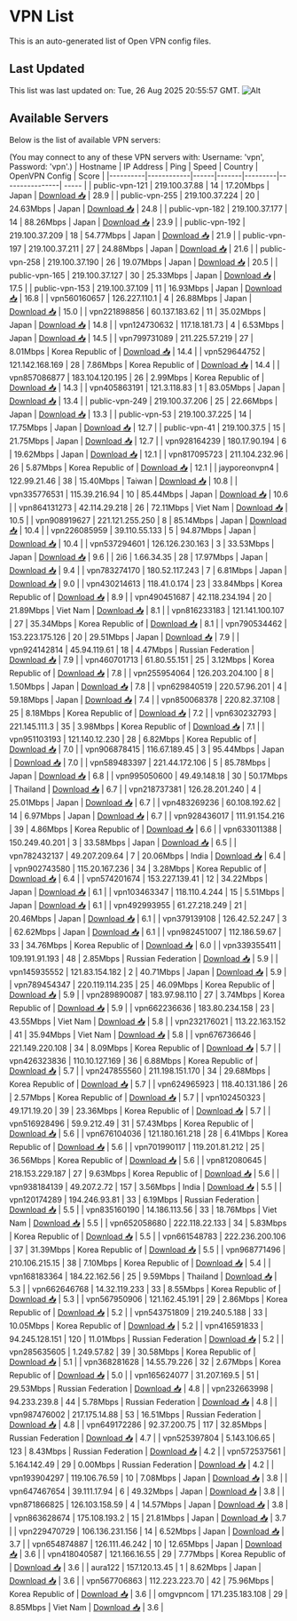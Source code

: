 # VPN List

This is an auto-generated list of Open VPN config files.

## Last Updated

This list was last updated on: Tue, 26 Aug 2025 20:55:57 GMT.
![Alt](https://repobeats.axiom.co/api/embed/186b98318ef1479477931607c1ad7d823f12451f.svg "Repobeats analytics image")

## Available Servers

Below is the list of available VPN servers:

(You may connect to any of these VPN servers with: Username: 'vpn', Password: 'vpn'.)
| Hostname | IP Address | Ping | Speed | Country | OpenVPN Config | Score |
|----------|------------|------|-------|---------|----------------| ----- |
| public-vpn-121 | 219.100.37.88 | 14 | 17.20Mbps | Japan | [Download 📥](./configs/server_0_JP.ovpn) | 28.9 |
| public-vpn-255 | 219.100.37.224 | 20 | 24.63Mbps | Japan | [Download 📥](./configs/server_1_JP.ovpn) | 24.8 |
| public-vpn-182 | 219.100.37.177 | 14 | 88.26Mbps | Japan | [Download 📥](./configs/server_2_JP.ovpn) | 23.9 |
| public-vpn-192 | 219.100.37.209 | 18 | 54.77Mbps | Japan | [Download 📥](./configs/server_3_JP.ovpn) | 21.9 |
| public-vpn-197 | 219.100.37.211 | 27 | 24.88Mbps | Japan | [Download 📥](./configs/server_4_JP.ovpn) | 21.6 |
| public-vpn-258 | 219.100.37.190 | 26 | 19.07Mbps | Japan | [Download 📥](./configs/server_5_JP.ovpn) | 20.5 |
| public-vpn-165 | 219.100.37.127 | 30 | 25.33Mbps | Japan | [Download 📥](./configs/server_6_JP.ovpn) | 17.5 |
| public-vpn-153 | 219.100.37.109 | 11 | 16.93Mbps | Japan | [Download 📥](./configs/server_7_JP.ovpn) | 16.8 |
| vpn560160657 | 126.227.110.1 | 4 | 26.88Mbps | Japan | [Download 📥](./configs/server_8_JP.ovpn) | 15.0 |
| vpn221898856 | 60.137.183.62 | 11 | 35.02Mbps | Japan | [Download 📥](./configs/server_9_JP.ovpn) | 14.8 |
| vpn124730632 | 117.18.181.73 | 4 | 6.53Mbps | Japan | [Download 📥](./configs/server_10_JP.ovpn) | 14.5 |
| vpn799731089 | 211.225.57.219 | 27 | 8.01Mbps | Korea Republic of | [Download 📥](./configs/server_11_KR.ovpn) | 14.4 |
| vpn529644752 | 121.142.168.169 | 28 | 7.86Mbps | Korea Republic of | [Download 📥](./configs/server_12_KR.ovpn) | 14.4 |
| vpn857086877 | 183.104.120.195 | 26 | 2.99Mbps | Korea Republic of | [Download 📥](./configs/server_13_KR.ovpn) | 14.3 |
| vpn405863191 | 121.3.118.83 | 1 | 83.05Mbps | Japan | [Download 📥](./configs/server_14_JP.ovpn) | 13.4 |
| public-vpn-249 | 219.100.37.206 | 25 | 22.66Mbps | Japan | [Download 📥](./configs/server_15_JP.ovpn) | 13.3 |
| public-vpn-53 | 219.100.37.225 | 14 | 17.75Mbps | Japan | [Download 📥](./configs/server_16_JP.ovpn) | 12.7 |
| public-vpn-41 | 219.100.37.5 | 15 | 21.75Mbps | Japan | [Download 📥](./configs/server_17_JP.ovpn) | 12.7 |
| vpn928164239 | 180.17.90.194 | 6 | 19.62Mbps | Japan | [Download 📥](./configs/server_18_JP.ovpn) | 12.1 |
| vpn817095723 | 211.104.232.96 | 26 | 5.87Mbps | Korea Republic of | [Download 📥](./configs/server_19_KR.ovpn) | 12.1 |
| jayporeonvpn4 | 122.99.21.46 | 38 | 15.40Mbps | Taiwan | [Download 📥](./configs/server_20_TW.ovpn) | 10.8 |
| vpn335776531 | 115.39.216.94 | 10 | 85.44Mbps | Japan | [Download 📥](./configs/server_21_JP.ovpn) | 10.6 |
| vpn864131273 | 42.114.29.218 | 26 | 72.11Mbps | Viet Nam | [Download 📥](./configs/server_22_VN.ovpn) | 10.5 |
| vpn908919627 | 221.121.255.250 | 8 | 85.14Mbps | Japan | [Download 📥](./configs/server_23_JP.ovpn) | 10.4 |
| vpn226085959 | 39.110.55.133 | 5 | 94.87Mbps | Japan | [Download 📥](./configs/server_24_JP.ovpn) | 10.4 |
| vpn537294601 | 126.126.230.163 | 3 | 33.53Mbps | Japan | [Download 📥](./configs/server_25_JP.ovpn) | 9.6 |
| 2i6 | 1.66.34.35 | 28 | 17.97Mbps | Japan | [Download 📥](./configs/server_26_JP.ovpn) | 9.4 |
| vpn783274170 | 180.52.117.243 | 7 | 6.81Mbps | Japan | [Download 📥](./configs/server_27_JP.ovpn) | 9.0 |
| vpn430214613 | 118.41.0.174 | 23 | 33.84Mbps | Korea Republic of | [Download 📥](./configs/server_28_KR.ovpn) | 8.9 |
| vpn490451687 | 42.118.234.194 | 20 | 21.89Mbps | Viet Nam | [Download 📥](./configs/server_29_VN.ovpn) | 8.1 |
| vpn816233183 | 121.141.100.107 | 27 | 35.34Mbps | Korea Republic of | [Download 📥](./configs/server_30_KR.ovpn) | 8.1 |
| vpn790534462 | 153.223.175.126 | 20 | 29.51Mbps | Japan | [Download 📥](./configs/server_31_JP.ovpn) | 7.9 |
| vpn924142814 | 45.94.119.61 | 18 | 4.47Mbps | Russian Federation | [Download 📥](./configs/server_32_RU.ovpn) | 7.9 |
| vpn460701713 | 61.80.55.151 | 25 | 3.12Mbps | Korea Republic of | [Download 📥](./configs/server_33_KR.ovpn) | 7.8 |
| vpn255954064 | 126.203.204.100 | 8 | 1.50Mbps | Japan | [Download 📥](./configs/server_34_JP.ovpn) | 7.8 |
| vpn629840519 | 220.57.96.201 | 4 | 59.18Mbps | Japan | [Download 📥](./configs/server_35_JP.ovpn) | 7.4 |
| vpn850068378 | 220.82.37.108 | 25 | 8.18Mbps | Korea Republic of | [Download 📥](./configs/server_36_KR.ovpn) | 7.2 |
| vpn630232793 | 221.145.111.3 | 35 | 3.98Mbps | Korea Republic of | [Download 📥](./configs/server_37_KR.ovpn) | 7.1 |
| vpn951103193 | 121.140.12.230 | 28 | 6.82Mbps | Korea Republic of | [Download 📥](./configs/server_38_KR.ovpn) | 7.0 |
| vpn906878415 | 116.67.189.45 | 3 | 95.44Mbps | Japan | [Download 📥](./configs/server_39_JP.ovpn) | 7.0 |
| vpn589483397 | 221.44.172.106 | 5 | 85.78Mbps | Japan | [Download 📥](./configs/server_40_JP.ovpn) | 6.8 |
| vpn995050600 | 49.49.148.18 | 30 | 50.17Mbps | Thailand | [Download 📥](./configs/server_41_TH.ovpn) | 6.7 |
| vpn218737381 | 126.28.201.240 | 4 | 25.01Mbps | Japan | [Download 📥](./configs/server_42_JP.ovpn) | 6.7 |
| vpn483269236 | 60.108.192.62 | 14 | 6.97Mbps | Japan | [Download 📥](./configs/server_43_JP.ovpn) | 6.7 |
| vpn928436017 | 111.91.154.216 | 39 | 4.86Mbps | Korea Republic of | [Download 📥](./configs/server_44_KR.ovpn) | 6.6 |
| vpn633011388 | 150.249.40.201 | 3 | 33.58Mbps | Japan | [Download 📥](./configs/server_45_JP.ovpn) | 6.5 |
| vpn782432137 | 49.207.209.64 | 7 | 20.06Mbps | India | [Download 📥](./configs/server_46_IN.ovpn) | 6.4 |
| vpn902743580 | 115.20.167.236 | 34 | 3.28Mbps | Korea Republic of | [Download 📥](./configs/server_47_KR.ovpn) | 6.4 |
| vpn574201674 | 153.227.139.41 | 12 | 34.22Mbps | Japan | [Download 📥](./configs/server_48_JP.ovpn) | 6.1 |
| vpn103463347 | 118.110.4.244 | 15 | 5.51Mbps | Japan | [Download 📥](./configs/server_49_JP.ovpn) | 6.1 |
| vpn492993955 | 61.27.218.249 | 21 | 20.46Mbps | Japan | [Download 📥](./configs/server_50_JP.ovpn) | 6.1 |
| vpn379139108 | 126.42.52.247 | 3 | 62.62Mbps | Japan | [Download 📥](./configs/server_51_JP.ovpn) | 6.1 |
| vpn982451007 | 112.186.59.67 | 33 | 34.76Mbps | Korea Republic of | [Download 📥](./configs/server_52_KR.ovpn) | 6.0 |
| vpn339355411 | 109.191.91.193 | 48 | 2.85Mbps | Russian Federation | [Download 📥](./configs/server_53_RU.ovpn) | 5.9 |
| vpn145935552 | 121.83.154.182 | 2 | 40.71Mbps | Japan | [Download 📥](./configs/server_54_JP.ovpn) | 5.9 |
| vpn789454347 | 220.119.114.235 | 25 | 46.09Mbps | Korea Republic of | [Download 📥](./configs/server_55_KR.ovpn) | 5.9 |
| vpn289890087 | 183.97.98.110 | 27 | 3.74Mbps | Korea Republic of | [Download 📥](./configs/server_56_KR.ovpn) | 5.9 |
| vpn662236636 | 183.80.234.158 | 23 | 43.55Mbps | Viet Nam | [Download 📥](./configs/server_57_VN.ovpn) | 5.8 |
| vpn232176021 | 113.22.163.152 | 41 | 35.94Mbps | Viet Nam | [Download 📥](./configs/server_58_VN.ovpn) | 5.8 |
| vpn676736646 | 221.149.220.108 | 34 | 8.09Mbps | Korea Republic of | [Download 📥](./configs/server_59_KR.ovpn) | 5.7 |
| vpn426323836 | 110.10.127.169 | 36 | 6.88Mbps | Korea Republic of | [Download 📥](./configs/server_60_KR.ovpn) | 5.7 |
| vpn247855560 | 211.198.151.170 | 34 | 29.68Mbps | Korea Republic of | [Download 📥](./configs/server_61_KR.ovpn) | 5.7 |
| vpn624965923 | 118.40.131.186 | 26 | 2.57Mbps | Korea Republic of | [Download 📥](./configs/server_62_KR.ovpn) | 5.7 |
| vpn102450323 | 49.171.19.20 | 39 | 23.36Mbps | Korea Republic of | [Download 📥](./configs/server_63_KR.ovpn) | 5.7 |
| vpn516928496 | 59.9.212.49 | 31 | 57.43Mbps | Korea Republic of | [Download 📥](./configs/server_64_KR.ovpn) | 5.6 |
| vpn676104036 | 121.180.161.218 | 28 | 6.41Mbps | Korea Republic of | [Download 📥](./configs/server_65_KR.ovpn) | 5.6 |
| vpn701990117 | 119.201.81.212 | 25 | 36.56Mbps | Korea Republic of | [Download 📥](./configs/server_66_KR.ovpn) | 5.6 |
| vpn812080645 | 218.153.229.187 | 27 | 9.63Mbps | Korea Republic of | [Download 📥](./configs/server_67_KR.ovpn) | 5.6 |
| vpn938184139 | 49.207.2.72 | 157 | 3.56Mbps | India | [Download 📥](./configs/server_68_IN.ovpn) | 5.5 |
| vpn120174289 | 194.246.93.81 | 33 | 6.19Mbps | Russian Federation | [Download 📥](./configs/server_69_RU.ovpn) | 5.5 |
| vpn835160190 | 14.186.113.56 | 33 | 18.76Mbps | Viet Nam | [Download 📥](./configs/server_70_VN.ovpn) | 5.5 |
| vpn652058680 | 222.118.22.133 | 34 | 5.83Mbps | Korea Republic of | [Download 📥](./configs/server_71_KR.ovpn) | 5.5 |
| vpn661548783 | 222.236.200.106 | 37 | 31.39Mbps | Korea Republic of | [Download 📥](./configs/server_72_KR.ovpn) | 5.5 |
| vpn968771496 | 210.106.215.15 | 38 | 7.10Mbps | Korea Republic of | [Download 📥](./configs/server_73_KR.ovpn) | 5.4 |
| vpn168183364 | 184.22.162.56 | 25 | 9.59Mbps | Thailand | [Download 📥](./configs/server_74_TH.ovpn) | 5.3 |
| vpn662646768 | 14.32.119.233 | 33 | 8.55Mbps | Korea Republic of | [Download 📥](./configs/server_75_KR.ovpn) | 5.3 |
| vpn567950906 | 121.162.45.191 | 29 | 2.86Mbps | Korea Republic of | [Download 📥](./configs/server_76_KR.ovpn) | 5.2 |
| vpn543751809 | 219.240.5.188 | 33 | 10.05Mbps | Korea Republic of | [Download 📥](./configs/server_77_KR.ovpn) | 5.2 |
| vpn416591833 | 94.245.128.151 | 120 | 11.01Mbps | Russian Federation | [Download 📥](./configs/server_78_RU.ovpn) | 5.2 |
| vpn285635605 | 1.249.57.82 | 39 | 30.58Mbps | Korea Republic of | [Download 📥](./configs/server_79_KR.ovpn) | 5.1 |
| vpn368281628 | 14.55.79.226 | 32 | 2.67Mbps | Korea Republic of | [Download 📥](./configs/server_80_KR.ovpn) | 5.0 |
| vpn165624077 | 31.207.169.5 | 51 | 29.53Mbps | Russian Federation | [Download 📥](./configs/server_81_RU.ovpn) | 4.8 |
| vpn232663998 | 94.233.239.8 | 44 | 5.78Mbps | Russian Federation | [Download 📥](./configs/server_82_RU.ovpn) | 4.8 |
| vpn987476002 | 217.175.14.88 | 53 | 16.51Mbps | Russian Federation | [Download 📥](./configs/server_83_RU.ovpn) | 4.8 |
| vpn649172286 | 92.37.200.75 | 117 | 32.85Mbps | Russian Federation | [Download 📥](./configs/server_84_RU.ovpn) | 4.7 |
| vpn525397804 | 5.143.106.65 | 123 | 8.43Mbps | Russian Federation | [Download 📥](./configs/server_85_RU.ovpn) | 4.2 |
| vpn572537561 | 5.164.142.49 | 29 | 0.00Mbps | Russian Federation | [Download 📥](./configs/server_86_RU.ovpn) | 4.2 |
| vpn193904297 | 119.106.76.59 | 10 | 7.08Mbps | Japan | [Download 📥](./configs/server_87_JP.ovpn) | 3.8 |
| vpn647467654 | 39.111.17.94 | 6 | 49.32Mbps | Japan | [Download 📥](./configs/server_88_JP.ovpn) | 3.8 |
| vpn871866825 | 126.103.158.59 | 4 | 14.57Mbps | Japan | [Download 📥](./configs/server_89_JP.ovpn) | 3.8 |
| vpn863628674 | 175.108.193.2 | 15 | 21.81Mbps | Japan | [Download 📥](./configs/server_90_JP.ovpn) | 3.7 |
| vpn229470729 | 106.136.231.156 | 14 | 6.52Mbps | Japan | [Download 📥](./configs/server_91_JP.ovpn) | 3.7 |
| vpn654874887 | 126.111.46.242 | 10 | 12.65Mbps | Japan | [Download 📥](./configs/server_92_JP.ovpn) | 3.6 |
| vpn418040587 | 121.166.16.55 | 29 | 7.77Mbps | Korea Republic of | [Download 📥](./configs/server_93_KR.ovpn) | 3.6 |
| aura122 | 157.120.13.45 | 1 | 8.62Mbps | Japan | [Download 📥](./configs/server_94_JP.ovpn) | 3.6 |
| vpn567706863 | 112.223.223.70 | 42 | 75.96Mbps | Korea Republic of | [Download 📥](./configs/server_95_KR.ovpn) | 3.6 |
| omgvpncom | 171.235.183.108 | 29 | 8.85Mbps | Viet Nam | [Download 📥](./configs/server_96_VN.ovpn) | 3.6 |
